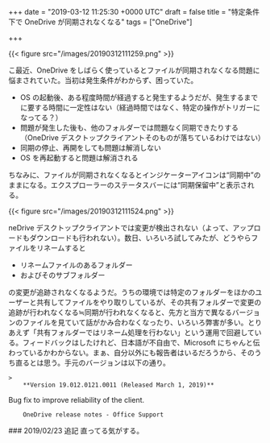 
+++
date = "2019-03-12 11:25:30 +0000 UTC"
draft = false
title = "特定条件下で OneDrive が同期されなくなる"
tags = ["OneDrive"]

+++


{{< figure src="/images/20190312111259.png"  >}}

こ最近、OneDrive をしばらく使っているとファイルが同期されなくなる問題に悩まされていた。当初は発生条件がわからず、困っていた。

<ul>
<li>OS の起動後、ある程度時間が経過すると発生するようだが、発生するまでに要する時間に一定性はない（経過時間ではなく、特定の操作がトリガーになってる？）</li>
<li>問題が発生した後も、他のフォルダーでは問題なく同期できたりする（OneDrive デスクトップクライアントそのものが落ちているわけではない）</li>
<li>同期の停止、再開をしても問題は解消しない</li>
<li>OS を再起動すると問題は解消される</li>
</ul>ちなみに、ファイルが同期されなくなるとインジケーターアイコンは“同期中”のままになる。エクスプローラーのステータスバーには“同期保留中”と表示される。

{{< figure src="/images/20190312111524.png"  >}}

neDrive デスクトップクライアントでは変更が検出されない（よって、アップロードもダウンロードも行われない）。数日、いろいろ試してみたが、どうやらファイルをリネームすると

<ul>
<li>リネームファイルのあるフォルダー</li>
<li>およびそのサブフォルダー</li>
</ul>の変更が追跡されなくなるようだ。うちの環境では特定のフォルダーをほかのユーザーと共有してファイルをやり取りしているが、その共有フォルダーで変更の追跡が行われなくなる≒同期が行われなくなると、先方と当方で異なるバージョンのファイルを見ていて話がかみ合わなくなったり、いろいろ弊害が多い。とりあえず「共有フォルダーではリネーム処理を行わない」という運用で回避している。フィードバックはしたけれど、日本語が不自由で、Microsoft にちゃんと伝わっているかわからない。まぁ、自分以外にも報告者はいるだろうから、そのうち直るとは思う。手元のバージョンは以下の通り。

    >
        **Version 19.012.0121.0011 (Released March 1, 2019)**
Bug fix to improve reliability of the client.

        OneDrive release notes - Office Support
    

<div class="section">
    ### 2019/02/23 追記
    直ってる気がする。

</div>

